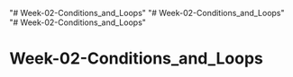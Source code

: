 "# Week-02-Conditions_and_Loops" 
"# Week-02-Conditions_and_Loops" 
"# Week-02-Conditions_and_Loops" 
# Week-02-Conditions_and_Loops
